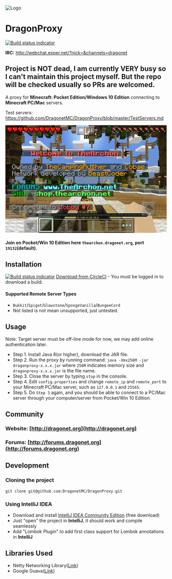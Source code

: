 ![Logo](http://dragonet.org/assets/img/Dragonet.png)

# DragonProxy
[![Build status indicator](https://circleci.com/gh/DragonetMC/DragonProxy/tree/master.svg?style=badge)](https://circleci.com/gh/DragonetMC/DragonProxy/tree/master)  

**IRC:** http://webchat.esper.net/?nick=&channels=dragonet

## Project is NOT dead, I am currently VERY busy so I can't maintain this project myself. But the repo will be checked usually so PRs are welcomed. 

A proxy for **Minecraft: Pocket Edition/Windows 10 Edition** connecting to **Minecraft PC/Mac** servers.


Test servers: https://github.com/DragonetMC/DragonProxy/blob/master/TestServers.md

![Screenshot](https://raw.githubusercontent.com/DragonetMC/DragonProxy/master/screenshots/TheArchon.png)
#### Join on Pocket/Win 10 Edition here `thearchon.dragonet.org`, port `19132`(default). 

## Installation
[![Build status indicator](https://circleci.com/gh/DragonetMC/DragonProxy/tree/master.svg?style=badge)](https://circleci.com/gh/DragonetMC/DragonProxy/tree/master) [Download from CircleCI](https://circleci.com/gh/DragonetMC/DragonProxy/tree/master) - You must be logged in to download a build.

#### Supported Remote Server Types
- `Bukkit`/`Spigot`/`Glowstone`/`SpongeVanilla`/`BungeeCord`
- Not listed is not mean unsupported, just untested.

## Usage
Note: Target server must be off-line mode for now, we may add online authentication later. 
* Step 1. Install Java 8(or higher), download the JAR file. 
* Step 2. Run the proxy by running command: `java -Xmx256M -jar dragonproxy-x.x.x.jar` where `256M` indicates memory size and `dragonproxy-x.x.x.jar` is the file name. 
* Step 3. Close the server by typing `stop` in the console. 
* Step 4. Edit `config.properties` and change `remote_ip` and `remote_port` to your Minecraft PC/Mac server, such as `127.0.0.1` and `25565`. 
* Step 5. Do `Step 3` again, and you should be able to connect to a PC/Mac server through your computer/server from Pocket/Win 10 Edition. 

## Community

### Website: [http://dragonet.org](http://dragonet.org)
### Forums: [http://forums.dragonet.org](http://forums.dragonet.org)

## Development

### Cloning the project

```
git clone git@github.com:DragonetMC/DragonProxy.git
```

### Using IntelliJ IDEA

* Download and install [IntelliJ IDEA Community Edition](https://www.jetbrains.com/idea/#chooseYourEdition) (free download)
* Just "open" the project in **IntelliJ**, it should work and compile seamlessly
* Add "Lombok Plugin" to add first class support for Lombok annotations in **IntelliJ**

## Libraries Used
* Netty Networking Library([Link](http://netty.io))
* Google Guava([Link](http://code.google.com/p/guava-libraries/))
